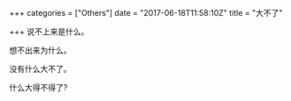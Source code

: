 +++
categories = ["Others"]
date = "2017-06-18T11:58:10Z"
title = "大不了"

+++
说不上来是什么。

想不出来为什么。

没有什么大不了。

什么大得不得了?
